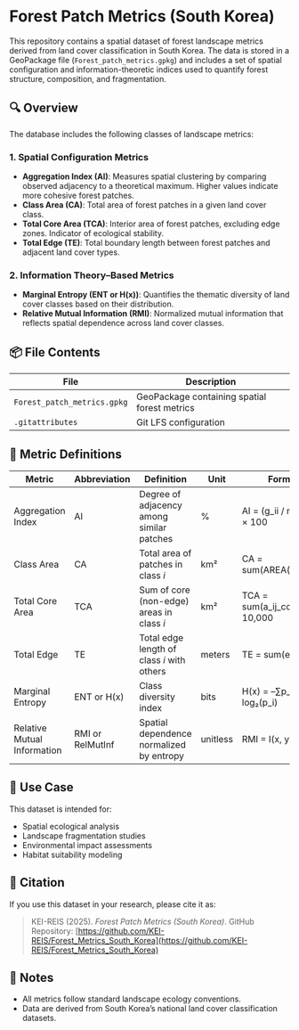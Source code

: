 # Forest Patch Metrics (South Korea)

This repository contains a spatial dataset of forest landscape metrics derived from land cover classification in South Korea. The data is stored in a GeoPackage file (`Forest_patch_metrics.gpkg`) and includes a set of spatial configuration and information-theoretic indices used to quantify forest structure, composition, and fragmentation.

## 🔍 Overview

The database includes the following classes of landscape metrics:

### 1. Spatial Configuration Metrics
- **Aggregation Index (AI)**: Measures spatial clustering by comparing observed adjacency to a theoretical maximum. Higher values indicate more cohesive forest patches.
- **Class Area (CA)**: Total area of forest patches in a given land cover class.
- **Total Core Area (TCA)**: Interior area of forest patches, excluding edge zones. Indicator of ecological stability.
- **Total Edge (TE)**: Total boundary length between forest patches and adjacent land cover types.

### 2. Information Theory–Based Metrics
- **Marginal Entropy (ENT or H(x))**: Quantifies the thematic diversity of land cover classes based on their distribution.
- **Relative Mutual Information (RMI)**: Normalized mutual information that reflects spatial dependence across land cover classes.

## 📦 File Contents

| File                        | Description                                     |
|-----------------------------|-------------------------------------------------|
| `Forest_patch_metrics.gpkg` | GeoPackage containing spatial forest metrics   |
| `.gitattributes`            | Git LFS configuration                          |

## 📐 Metric Definitions

| Metric | Abbreviation | Definition                                                                 | Unit     | Formula                                | Range         |
|--------|--------------|---------------------------------------------------------------------------|----------|----------------------------------------|---------------|
| Aggregation Index         | AI         | Degree of adjacency among similar patches                         | %        | AI = (g_ii / max_g_ii) × 100           | 0 ≤ AI ≤ 100  |
| Class Area                | CA         | Total area of patches in class *i*                                | km²      | CA = sum(AREA(patch_ij))              | CA > 0        |
| Total Core Area           | TCA        | Sum of core (non-edge) areas in class *i*                         | km²      | TCA = sum(a_ij_core) / 10,000         | TCA ≥ 0       |
| Total Edge                | TE         | Total edge length of class *i* with others                        | meters   | TE = sum(e_ik)                         | TE ≥ 0        |
| Marginal Entropy          | ENT or H(x)| Class diversity index                                             | bits     | H(x) = –∑p_i * log₂(p_i)               | ENT ≥ 0       |
| Relative Mutual Information | RMI or RelMutInf | Spatial dependence normalized by entropy       | unitless | RMI = I(x, y) / H(x)                   | 0 ≤ RMI ≤ 1   |

## 📍 Use Case

This dataset is intended for:
- Spatial ecological analysis
- Landscape fragmentation studies
- Environmental impact assessments
- Habitat suitability modeling

## 📝 Citation

If you use this dataset in your research, please cite it as:

> KEI-REIS (2025). *Forest Patch Metrics (South Korea)*. GitHub Repository: [https://github.com/KEI-REIS/Forest_Metrics_South_Korea](https://github.com/KEI-REIS/Forest_Metrics_South_Korea)

## 📌 Notes

- All metrics follow standard landscape ecology conventions.
- Data are derived from South Korea’s national land cover classification datasets.
